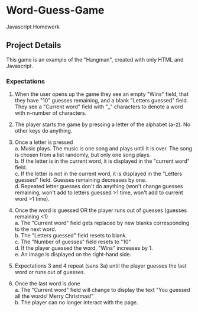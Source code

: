 # Word-Guess-Game
Javascript Homework
## Project Details
This game is an example of the "Hangman", created with only HTML and Javascript.
### Expectations
1. When the user opens up the game they see an empty "Wins" field, that they have "10" guesses remaining, and a blank "Letters guessed" field. They see a "Current word" field with "_" characters to denote a word with n-number of characters.

2. The player starts the game by pressing a letter of the alphabet (a-z). No other keys do anything.

3. Once a letter is pressed<br/>
a. Music plays. The music is one song and plays until it is over. The song is chosen from a list randomly, but only one song plays.<br/>
b. If the letter is in the current word, it is displayed in the "current word" field.<br/>
c. If the letter is not in the current word, it is displayed in the "Letters guessed" field. Guesses remaining decreases by one.<br/>
d. Repeated letter guesses don't do anything (won't change guesses remaining, won't add to letters guessed >1 time, won't add to current word >1 time).<br/>
  
4. Once the word is guessed OR the player runs out of guesses (guesses remaining <1)<br/>
a. The "Current word" field gets replaced by new blanks corresponding to the next word.<br/>
b. The "Letters guessed" field resets to blank.<br/>
c. The "Number of guesses" field resets to "10"<br/>
d. If the player guessed the word, "Wins" increases by 1.<br/>
e. An image is displayed on the right-hand side.<br/>
    
5. Expectations 3 and 4 repeat (sans 3a) until the player guesses the last word or runs out of guesses.

6. Once the last word is done<br/>
a. The "Current word" field will change to display the text "You guessed all the words! Merry Christmas!"<br/>
b. The player can no longer interact with the page.
